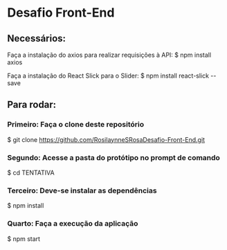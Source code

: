 # Desafio Front-End

## Necessários:

Faça a instalação do axios para realizar requisições à API:
$ npm install axios

Faça a instalação do React Slick para o Slider:
$ npm install react-slick --save

## Para rodar:
### Primeiro: Faça o clone deste repositório
$ git clone <https://github.com/RosilaynneSRosaDesafio-Front-End.git>

### Segundo: Acesse a pasta do protótipo no prompt de comando
$ cd TENTATIVA

### Terceiro: Deve-se instalar as dependências
$ npm install

### Quarto: Faça a execução da aplicação
$ npm start

